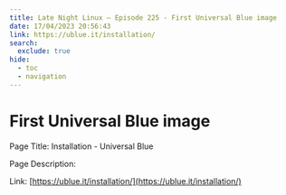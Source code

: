 ```yaml
---
title: Late Night Linux – Episode 225 - First Universal Blue image
date: 17/04/2023 20:56:43
link: https://ublue.it/installation/
search:
  exclude: true
hide:
  - toc
  - navigation
---
```


# First Universal Blue image

Page Title: Installation - Universal Blue

Page Description:  

Link: [https://ublue.it/installation/](https://ublue.it/installation/)